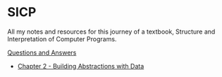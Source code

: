 # SICP

All my notes and resources for this journey of a textbook, Structure and Interpretation of Computer Programs.

[Questions and Answers](https://github.com/demstar16/sicp-exercises)

- [Chapter 2 - Building Abstractions with Data](./ch02)
